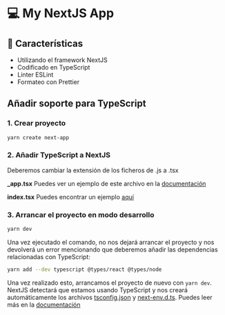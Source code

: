 # 💻 My NextJS App

## 📝 Características

- Utilizando el framework NextJS
- Codificado en TypeScript
- Linter ESLint
- Formateo con Prettier

## Añadir soporte para TypeScript

### 1. Crear proyecto

```bash
yarn create next-app
```

### 2. Añadir TypeScript a NextJS

Deberemos cambiar la extensión de los ficheros de .js a .tsx

**\_app.tsx**
Puedes ver un ejemplo de este archivo en la [documentación](https://nextjs.org/docs/basic-features/typescript#custom-app)

**index.tsx**
Puedes encontrar un ejemplo [aquí](pages/index.tsx)

### 3. Arrancar el proyecto en modo desarrollo

```bash
yarn dev
```

Una vez ejecutado el comando, no nos dejará arrancar el proyecto y nos devolverá un error mencionando que deberemos añadir las dependencias relacionadas con TypeScript:

```bash
yarn add --dev typescript @types/react @types/node
```

Una vez realizado esto, arrancamos el proyecto de nuevo con `yarn dev`.
NextJS detectará que estamos usando TypeScript y nos creará automáticamente los archivos [tsconfig.json](tsconfig.json) y [next-env.d.ts](next-env.d.ts).
Puedes leer más en la [documentación](https://nextjs.org/docs/advanced-features/module-path-aliases)
